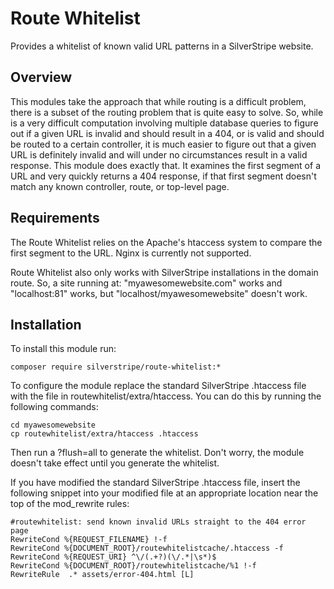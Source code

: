 # Route Whitelist
Provides a whitelist of known valid URL patterns in a SilverStripe website.

## Overview
This modules take the approach that while routing is a difficult problem, there is a subset of the routing problem that is 
quite easy to solve. So, while is a very difficult computation involving multiple database queries to figure out if a 
given URL is invalid and should result in a 404, or is valid and should be routed to a certain controller, it is much
easier to figure out that a given URL is definitely invalid and will under no circumstances result in a valid response.
This module does exactly that. It examines the first segment of a URL and very quickly returns a 404 response, if that 
first segment doesn't match any known controller, route, or top-level page.
  
## Requirements
The Route Whitelist relies on the Apache's htaccess system to compare the first segment to the URL. Nginx is currently 
not supported.

Route Whitelist also only works with SilverStripe installations in the domain route. So, a site running at: "myawesomewebsite.com" works
and "localhost:81" works, but "localhost/myawesomewebsite" doesn't work.

## Installation
To install this module run:

	composer require silverstripe/route-whitelist:*

To configure the module replace the standard SilverStripe .htaccess file with the file in routewhitelist/extra/htaccess. You can do this
 by running the following commands:

	cd myawesomewebsite
	cp routewhitelist/extra/htaccess .htaccess

Then run a ?flush=all to generate the whitelist. Don't worry, the module doesn't take effect until you generate the whitelist.

If you have modified the standard SilverStripe .htaccess file, insert the following snippet into your modified file 
at an appropriate location near the top of the mod_rewrite rules:

    #routewhitelist: send known invalid URLs straight to the 404 error page
    RewriteCond %{REQUEST_FILENAME} !-f
    RewriteCond %{DOCUMENT_ROOT}/routewhitelistcache/.htaccess -f
    RewriteCond %{REQUEST_URI} ^\/(.+?)(\/.*|\s*)$
    RewriteCond %{DOCUMENT_ROOT}/routewhitelistcache/%1 !-f 
	RewriteRule  .* assets/error-404.html [L]

